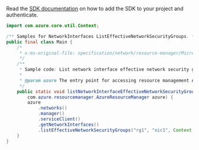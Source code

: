 Read the [SDK documentation](https://github.com/Azure/azure-sdk-for-java/blob/azure-resourcemanager_2.12.0/sdk/resourcemanager/azure-resourcemanager/README.md) on how to add the SDK to your project and authenticate.

```java
import com.azure.core.util.Context;

/** Samples for NetworkInterfaces ListEffectiveNetworkSecurityGroups. */
public final class Main {
    /*
     * x-ms-original-file: specification/network/resource-manager/Microsoft.Network/stable/2021-05-01/examples/NetworkInterfaceEffectiveNSGList.json
     */
    /**
     * Sample code: List network interface effective network security groups.
     *
     * @param azure The entry point for accessing resource management APIs in Azure.
     */
    public static void listNetworkInterfaceEffectiveNetworkSecurityGroups(
        com.azure.resourcemanager.AzureResourceManager azure) {
        azure
            .networks()
            .manager()
            .serviceClient()
            .getNetworkInterfaces()
            .listEffectiveNetworkSecurityGroups("rg1", "nic1", Context.NONE);
    }
}
```
